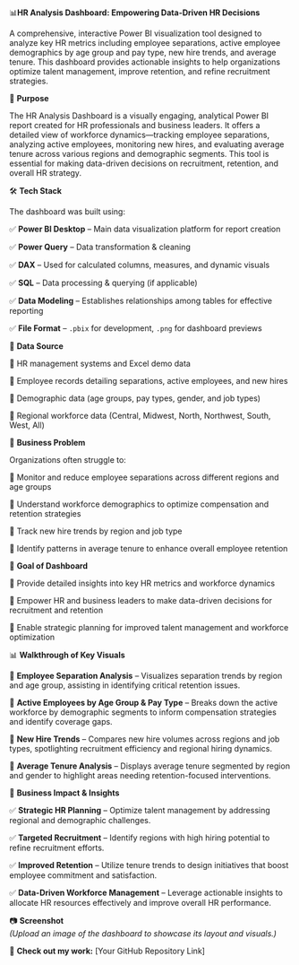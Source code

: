  
📊**HR Analysis Dashboard: Empowering Data-Driven HR Decisions**  


A comprehensive, interactive Power BI visualization tool designed to analyze key HR metrics including employee separations, active employee demographics by age group and pay type, new hire trends, and average tenure. This dashboard provides actionable insights to help organizations optimize talent management, improve retention, and refine recruitment strategies.

📌 **Purpose**  


The HR Analysis Dashboard is a visually engaging, analytical Power BI report created for HR professionals and business leaders. It offers a detailed view of workforce dynamics—tracking employee separations, analyzing active employees, monitoring new hires, and evaluating average tenure across various regions and demographic segments. This tool is essential for making data-driven decisions on recruitment, retention, and overall HR strategy.


🛠 **Tech Stack**  

The dashboard was built using:  

✅ **Power BI Desktop** – Main data visualization platform for report creation  

✅ **Power Query** – Data transformation & cleaning  

✅ **DAX** – Used for calculated columns, measures, and dynamic visuals 

✅ **SQL** – Data processing & querying (if applicable)  

✅ **Data Modeling** – Establishes relationships among tables for effective reporting  


✅ **File Format** – `.pbix` for development, `.png` for dashboard previews

📂 **Data Source**  

📌 HR management systems and Excel demo data  

📌 Employee records detailing separations, active employees, and new hires  

📌 Demographic data (age groups, pay types, gender, and job types)  

📌 Regional workforce data (Central, Midwest, North, Northwest, South, West, All)




💼 **Business Problem**  

Organizations often struggle to:  

🔹 Monitor and reduce employee separations across different regions and age groups  

🔹 Understand workforce demographics to optimize compensation and retention strategies  

🔹 Track new hire trends by region and job type  

🔹 Identify patterns in average tenure to enhance overall employee retention


🎯 **Goal of Dashboard**  

🔹 Provide detailed insights into key HR metrics and workforce dynamics  

🔹 Empower HR and business leaders to make data-driven decisions for recruitment and retention  

🔹 Enable strategic planning for improved talent management and workforce optimization

📊 **Walkthrough of Key Visuals**  

🔹 **Employee Separation Analysis** – Visualizes separation trends by region and age group, assisting in identifying critical retention issues.  

🔹 **Active Employees by Age Group & Pay Type** – Breaks down the active workforce by demographic segments to inform compensation strategies and identify coverage gaps.  

🔹 **New Hire Trends** – Compares new hire volumes across regions and job types, spotlighting recruitment efficiency and regional hiring dynamics.  

🔹 **Average Tenure Analysis** – Displays average tenure segmented by region and gender to highlight areas needing retention-focused interventions.


🚀 **Business Impact & Insights**  

✅ **Strategic HR Planning** – Optimize talent management by addressing regional and demographic challenges.  

✅ **Targeted Recruitment** – Identify regions with high hiring potential to refine recruitment efforts.  


✅ **Improved Retention** – Utilize tenure trends to design initiatives that boost employee commitment and satisfaction.  

✅ **Data-Driven Workforce Management** – Leverage actionable insights to allocate HR resources effectively and improve overall HR performance.


📷 **Screenshot**  
*(Upload an image of the dashboard to showcase its layout and visuals.)*

📌 **Check out my work:** [Your GitHub Repository Link]

